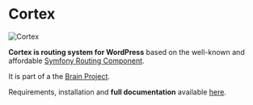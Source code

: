 Cortex
======

![Cortex][1]

**Cortex is routing system for WordPress** based on the well-known and affordable [Symfony Routing Component][2].

It is part of a the [Brain Project][3].

Requirements, installation and **full documentation** available [here][4].


  [1]: https://googledrive.com/host/0Bxo4bHbWEkMscmJNYkx6YXctaWM/cortex.png
  [2]: http://symfony.com/doc/current/components/routing/introduction.html
  [3]: http://giuseppe-mazzapica.github.io/Brain/
  [4]: http://cortex.zoomlab.it/documentation.html
